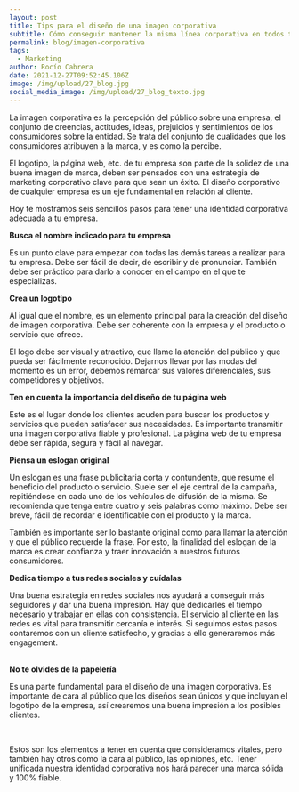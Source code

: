 ```yaml
---
layout: post
title: Tips para el diseño de una imagen corporativa
subtitle: Cómo conseguir mantener la misma línea corporativa en todos tus diseños
permalink: blog/imagen-corporativa
tags:
  - Marketing
author: Rocío Cabrera
date: 2021-12-27T09:52:45.106Z
image: /img/upload/27_blog.jpg
social_media_image: /img/upload/27_blog_texto.jpg
---
```

La imagen corporativa es la percepción del público sobre una empresa, el conjunto de creencias, actitudes, ideas, prejuicios y sentimientos de los consumidores sobre la entidad. Se trata del conjunto de cualidades que los consumidores atribuyen a la marca, y es como la percibe.

El logotipo, la página web, etc. de tu empresa son parte de la solidez de una buena imagen de marca, deben ser pensados con una estrategia de marketing corporativo clave para que sean un éxito. El diseño corporativo de cualquier empresa es un eje fundamental en relación al cliente.

Hoy te mostramos seis sencillos pasos para tener una identidad corporativa adecuada a tu empresa.



**Busca el nombre indicado para tu empresa**

Es un punto clave para empezar con todas las demás tareas a realizar para tu empresa. Debe ser fácil de decir, de escribir y de pronunciar. También debe ser práctico para darlo a conocer en el campo en el que te especializas.



**Crea un logotipo**

Al igual que el nombre, es un elemento principal para la creación del diseño de imagen corporativa. Debe ser coherente con la empresa y el producto o servicio que ofrece.

El logo debe ser visual y atractivo, que llame la atención del público y que pueda ser fácilmente reconocido. Dejarnos llevar por las modas del momento es un error, debemos remarcar sus valores diferenciales, sus competidores y objetivos.



**Ten en cuenta la importancia del diseño de tu página web** 

Este es el lugar donde los clientes acuden para buscar los productos y servicios que pueden satisfacer sus necesidades. Es importante transmitir una imagen corporativa fiable y profesional. La página web de tu empresa debe ser rápida, segura y fácil al navegar.



**Piensa un eslogan original**

Un eslogan es una frase publicitaria corta y contundente, que resume el beneficio del producto o servicio. Suele ser el eje central de la campaña, repitiéndose en cada uno de los vehículos de difusión de la misma. Se recomienda que tenga entre cuatro y seis palabras como máximo. Debe ser breve, fácil de recordar e identificable con el producto y la marca. 

También es importante ser lo bastante original como para llamar la atención y que el público recuerde la frase. Por esto, la finalidad del eslogan de la marca es crear confianza y traer innovación a nuestros futuros consumidores.



**Dedica tiempo a tus redes sociales y cuídalas**

Una buena estrategia en redes sociales nos ayudará a conseguir más seguidores y dar una buena impresión. Hay que dedicarles el tiempo necesario y trabajar en ellas con consistencia. El servicio al cliente en las redes es vital para transmitir cercanía e interés. Si seguimos estos pasos contaremos con un cliente satisfecho, y gracias a ello generaremos más engagement. 

**\
No te olvides de la papelería**

Es una parte fundamental para el diseño de una imagen corporativa. Es importante de cara al público que los diseños sean únicos y que incluyan el logotipo de la empresa, así crearemos una buena impresión a los posibles clientes.

 

Estos son los elementos a tener en cuenta que consideramos vitales, pero también hay otros como la cara al público, las opiniones, etc. Tener unificada nuestra identidad corporativa nos hará parecer una marca sólida y 100% fiable.